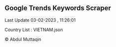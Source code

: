 

## Google Trends Keywords Scraper 
 
Last Update 03-02-2023 , 11:26:01

Country List :
VIETNAM.json



© Abdul Muttaqin 
